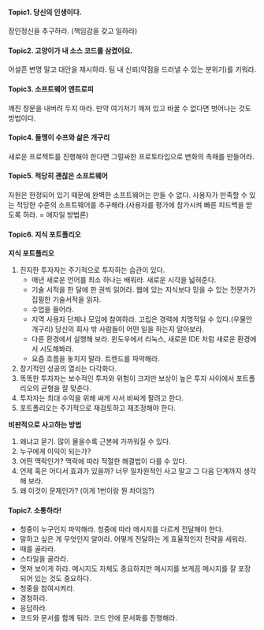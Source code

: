 #### Topic1. 당신의 인생이다.

장인정신을 추구하라. (책임감을 갖고 일하라)


#### Topic2. 고양이가 내 소스 코드를 삼켰어요.

어설픈 변명 말고 대안을 제시하라.
팀 내 신뢰(약점을 드러낼 수 있는 분위기)를 키워라.

#### Topic3. 소프트웨어 엔트로피

깨진 창문을 내버려 두지 마라. 만약 여기저기 깨져 있고 바꿀 수 없다면 벗어나는 것도 방법이다.

#### Topic4. 돌멩이 수프와 삶은 개구리

새로운 프로젝트를 진행해야 한다면 그럴싸한 프로토타입으로 변화의 촉매를 만들어라. 

#### Topic5. 적당히 괜찮은 소프트웨어

자원은 한정되어 있기 때문에 완벽한 소프트웨어는 만들 수 없다. 사용자가 만족할 수 있는 적당한 수준의 소프트웨어를 추구해라.(사용자를 평가에 참가시켜 빠른 피드백을 받도록 하라. = 애자일 방법론)

#### Topic6. 지식 포트폴리오

**지식 포트폴리오**
1. 진지한 투자자는 주기적으로 투자하는 습관이 있다.
    - 매년 새로운 언어를 최소 하나는 배워라. 새로운 시각을 넓혀준다.
     - 기술 서적을 한 달에 한 권씩 읽어라. 웹에 있는 지식보다 믿을 수 있는 전문가가 집필한 기술서적을 읽자.
    - 수업을 들어라.
    - 지역 사용자 단체나 모임에 참여하라. 고립은 경력에 치명적일 수 있다.(우물안 개구리) 당신의 회사 밖 사람들이 어떤 일을 하는지 알아보라. 
    - 다른 환경에서 실행해 보라. 윈도우에서 리눅스, 새로운 IDE 처럼 새로운 환경에서 시도해봐라.
    - 요즘 흐름을 놓치지 말라. 트렌드를 파악해라.
2. 장기적인 성공의 열쇠는 다각화다.
3. 똑똑한 투자자는 보수적인 투자와 위험이 크지만 보상이 높은 투자 사이에서 포트폴리오의 균형을 잘 맞춘다.
4. 투자자는 최대 수익을 위해 싸게 사서 비싸게 팔려고 한다.
5. 포트폴리오는 주기적으로 재검토하고 재조정해야 한다.

**비판적으로 사고하는 방법**
1. 왜냐고 묻기. 많이 물을수록 근본에 가까워질 수 있다.
2. 누구에게 이익이 되는가?
3. 어떤 맥락인가? 맥락에 따라 적절한 해결법이 다를 수 있다.
4. 언제 혹은 어디서 효과가 있을까? 너무 일차원적인 사고 말고 그 다음 단계까지 생각해 보라.
5. 왜 이것이 문제인가? (이게 1번이랑 뭔 차이임?)

#### Topic7. 소통하라!

- 청중이 누구인지 파악해라. 청중에 따라 메시지를 다르게 전달해야 한다. 
- 말하고 싶은 게 무엇인지 알아라. 어떻게 전달하는 게 효율적인지 전략을 세워라.
- 때를 골라라.
- 스타일을 골라라.
- 멋져 보이게 하라. 메시지도 자체도 중요하지만 메시지를 보게끔 메시지를 잘 포장되어 있는 것도 중요하다.
- 청중을 참여시켜라.
- 경청하라.
- 응답하라.
- 코드와 문서를 함께 둬라. 코드 안에 문서화를 진행해라.
